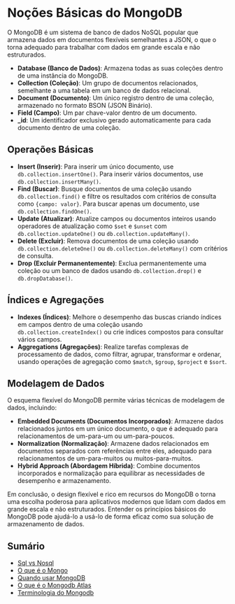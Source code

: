 # Noções Básicas do MongoDB

O MongoDB é um sistema de banco de dados NoSQL popular que armazena dados em documentos flexíveis semelhantes a JSON, o que o torna adequado para trabalhar com dados em grande escala e não estruturados.

- **Database (Banco de Dados)**: Armazena todas as suas coleções dentro de uma instância do MongoDB.
- **Collection (Coleção)**: Um grupo de documentos relacionados, semelhante a uma tabela em um banco de dados relacional.
- **Document (Documento)**: Um único registro dentro de uma coleção, armazenado no formato BSON (JSON Binário).
- **Field (Campo)**: Um par chave-valor dentro de um documento.
- **\_id**: Um identificador exclusivo gerado automaticamente para cada documento dentro de uma coleção.

## Operações Básicas

- **Insert (Inserir)**: Para inserir um único documento, use `db.collection.insertOne()`. Para inserir vários documentos, use `db.collection.insertMany()`.
- **Find (Buscar)**: Busque documentos de uma coleção usando `db.collection.find()` e filtre os resultados com critérios de consulta como `{campo: valor}`. Para buscar apenas um documento, use `db.collection.findOne()`.
- **Update (Atualizar)**: Atualize campos ou documentos inteiros usando operadores de atualização como `$set` e `$unset` com `db.collection.updateOne()` ou `db.collection.updateMany()`.
- **Delete (Excluir)**: Remova documentos de uma coleção usando `db.collection.deleteOne()` ou `db.collection.deleteMany()` com critérios de consulta.
- **Drop (Excluir Permanentemente)**: Exclua permanentemente uma coleção ou um banco de dados usando `db.collection.drop()` e `db.dropDatabase()`.

## Índices e Agregações

- **Indexes (Índices)**: Melhore o desempenho das buscas criando índices em campos dentro de uma coleção usando `db.collection.createIndex()` ou crie índices compostos para consultar vários campos.
- **Aggregations (Agregações)**: Realize tarefas complexas de processamento de dados, como filtrar, agrupar, transformar e ordenar, usando operações de agregação como `$match`, `$group`, `$project` e `$sort`.

## Modelagem de Dados

O esquema flexível do MongoDB permite várias técnicas de modelagem de dados, incluindo:

- **Embedded Documents (Documentos Incorporados)**: Armazene dados relacionados juntos em um único documento, o que é adequado para relacionamentos de um-para-um ou um-para-poucos.
- **Normalization (Normalização)**: Armazene dados relacionados em documentos separados com referências entre eles, adequado para relacionamentos de um-para-muitos ou muitos-para-muitos.
- **Hybrid Approach (Abordagem Híbrida)**: Combine documentos incorporados e normalização para equilibrar as necessidades de desempenho e armazenamento.

Em conclusão, o design flexível e rico em recursos do MongoDB o torna uma escolha poderosa para aplicativos modernos que lidam com dados em grande escala e não estruturados. Entender os princípios básicos do MongoDB pode ajudá-lo a usá-lo de forma eficaz como sua solução de armazenamento de dados.

## Sumário
- [Sql vs Nosql](./sql-vs-nosql.md)
- [O que é o Mongo](./what-is-mongodb.md)
- [Quando usar MongoDB](./when-to-use-mongodb.md)
- [O que é o Mongodb Atlas](./what-is-mongodb-atlas.md)
- [Terminologia do Mongodb](./mongodb-terminology.md)